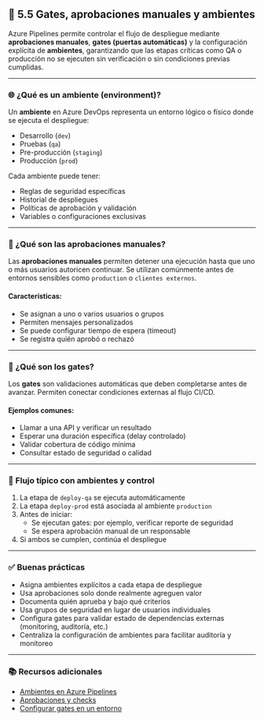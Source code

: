 ## 🔐 5.5 Gates, aprobaciones manuales y ambientes

Azure Pipelines permite controlar el flujo de despliegue mediante **aprobaciones manuales**, **gates (puertas automáticas)** y la configuración explícita de **ambientes**, garantizando que las etapas críticas como QA o producción no se ejecuten sin verificación o sin condiciones previas cumplidas.

---

### 🌐 ¿Qué es un ambiente (environment)?

Un **ambiente** en Azure DevOps representa un entorno lógico o físico donde se ejecuta el despliegue:  
- Desarrollo (`dev`)  
- Pruebas (`qa`)  
- Pre-producción (`staging`)  
- Producción (`prod`)  

Cada ambiente puede tener:
- Reglas de seguridad específicas
- Historial de despliegues
- Políticas de aprobación y validación
- Variables o configuraciones exclusivas

---

### 👥 ¿Qué son las aprobaciones manuales?

Las **aprobaciones manuales** permiten detener una ejecución hasta que uno o más usuarios autoricen continuar. Se utilizan comúnmente antes de entornos sensibles como `production` o `clientes externos`.

#### Características:
- Se asignan a uno o varios usuarios o grupos
- Permiten mensajes personalizados
- Se puede configurar tiempo de espera (timeout)
- Se registra quién aprobó o rechazó

---

### 🚦 ¿Qué son los gates?

Los **gates** son validaciones automáticas que deben completarse antes de avanzar. Permiten conectar condiciones externas al flujo CI/CD.

#### Ejemplos comunes:
- Llamar a una API y verificar un resultado
- Esperar una duración específica (delay controlado)
- Validar cobertura de código mínima
- Consultar estado de seguridad o calidad

---

### 🔁 Flujo típico con ambientes y control

1. La etapa de `deploy-qa` se ejecuta automáticamente
2. La etapa `deploy-prod` está asociada al ambiente `production`
3. Antes de iniciar:
   - Se ejecutan gates: por ejemplo, verificar reporte de seguridad
   - Se espera aprobación manual de un responsable
4. Si ambos se cumplen, continúa el despliegue

---

### ✅ Buenas prácticas

- Asigna ambientes explícitos a cada etapa de despliegue
- Usa aprobaciones solo donde realmente agreguen valor
- Documenta quién aprueba y bajo qué criterios
- Usa grupos de seguridad en lugar de usuarios individuales
- Configura gates para validar estado de dependencias externas (monitoring, auditoría, etc.)
- Centraliza la configuración de ambientes para facilitar auditoría y monitoreo

---

### 📚 Recursos adicionales

- [Ambientes en Azure Pipelines](https://learn.microsoft.com/en-us/azure/devops/pipelines/process/environments)  
- [Aprobaciones y checks](https://learn.microsoft.com/en-us/azure/devops/pipelines/process/approvals)  
- [Configurar gates en un entorno](https://learn.microsoft.com/en-us/azure/devops/pipelines/release/approvals/gates)
